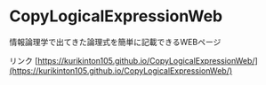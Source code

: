 # CopyLogicalExpressionWeb
情報論理学で出てきた論理式を簡単に記載できるWEBページ

リンク
[https://kurikinton105.github.io/CopyLogicalExpressionWeb/](https://kurikinton105.github.io/CopyLogicalExpressionWeb/)
